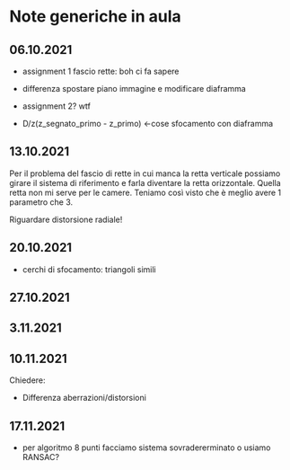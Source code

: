 # Note generiche in aula

## 06.10.2021

- assignment 1 fascio rette: boh ci fa sapere

- differenza spostare piano immagine e modificare diaframma

- assignment 2? wtf

- D/z(z_segnato_primo - z_primo) <-cose sfocamento con diaframma

## 13.10.2021

Per il problema del fascio di rette in cui manca la retta verticale possiamo girare il sistema di riferimento e farla diventare la retta orizzontale. Quella retta non mi serve per le camere. Teniamo così visto che è meglio avere 1 parametro che 3.

Riguardare distorsione radiale!

## 20.10.2021

- cerchi di sfocamento: triangoli simili

## 27.10.2021

## 3.11.2021

## 10.11.2021
Chiedere:

- Differenza aberrazioni/distorsioni

## 17.11.2021

- per algoritmo 8 punti facciamo sistema sovradererminato o usiamo RANSAC?